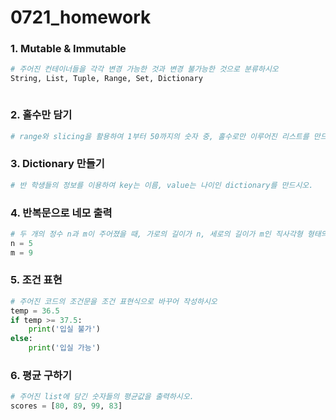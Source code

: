 # 0721_homework

### 1. Mutable & Immutable

```python
# 주어진 컨테이너들을 각각 변경 가능한 것과 변경 불가능한 것으로 분류하시오
String, List, Tuple, Range, Set, Dictionary
```

```python

```



### 2. 홀수만 담기

```python
# range와 slicing을 활용하여 1부터 50까지의 숫자 중, 홀수로만 이루어진 리스트를 만드시오

```



### 3. Dictionary 만들기

```python
# 반 학생들의 정보를 이용하여 key는 이름, value는 나이인 dictionary를 만드시오.

```



### 4. 반복문으로 네모 출력

```python
# 두 개의 정수 n과 m이 주어졌을 때, 가로의 길이가 n, 세로의 길이가 m인 직사각형 형태의 별 (*)과 반복문을 이용해 출력하시오.
n = 5
m = 9
```



### 5.  조건 표현

```python
# 주어진 코드의 조건문을 조건 표현식으로 바꾸어 작성하시오
temp = 36.5
if temp >= 37.5:
    print('입실 불가')
else:
    print('입실 가능')
```





### 6. 평균 구하기

```python
# 주어진 list에 담긴 숫자들의 평균값을 출력하시오.
scores = [80, 89, 99, 83]
```
